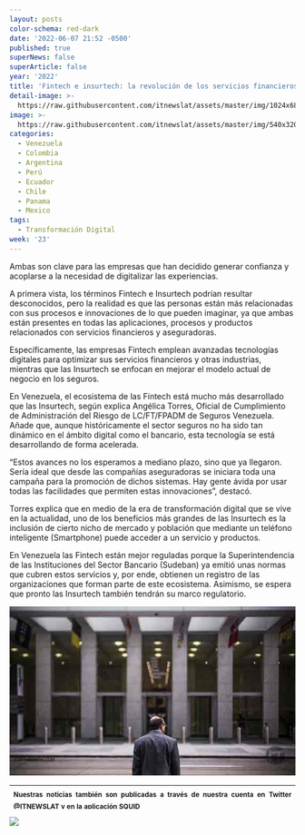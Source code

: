 ```yaml
---
layout: posts
color-schema: red-dark
date: '2022-06-07 21:52 -0500'
published: true
superNews: false
superArticle: false
year: '2022'
title: 'Fintech e insurtech: la revolución de los servicios financieros y aseguradores'
detail-image: >-
  https://raw.githubusercontent.com/itnewslat/assets/master/img/1024x680/Entidades-financieras-g.jpg
image: >-
  https://raw.githubusercontent.com/itnewslat/assets/master/img/540x320/Entidades-financieras-p.jpg
categories:
  - Venezuela
  - Colombia
  - Argentina
  - Perú
  - Ecuador
  - Chile
  - Panama
  - Mexico
tags:
  - Transformación Digital
week: '23'
---
```

Ambas son clave para las empresas que han decidido generar confianza y acoplarse a la necesidad de digitalizar las experiencias.

A primera vista, los términos Fintech e Insurtech podrían resultar desconocidos, pero la realidad es que las personas están más relacionadas con sus procesos e innovaciones de lo que pueden imaginar, ya que ambas están presentes en todas las aplicaciones, procesos y productos relacionados con servicios financieros y aseguradoras.

Específicamente, las empresas Fintech emplean avanzadas tecnologías digitales para optimizar sus servicios financieros y otras industrias, mientras que las Insurtech se enfocan en mejorar el modelo actual de negocio en los seguros.

En Venezuela, el ecosistema de las Fintech está mucho más desarrollado que las Insurtech, según explica Angélica Torres, Oficial de Cumplimiento de Administración del Riesgo de LC/FT/FPADM de Seguros Venezuela. Añade que, aunque históricamente el sector seguros no ha sido tan dinámico en el ámbito digital como el bancario, esta tecnología se está desarrollando de forma acelerada.

“Estos avances no los esperamos a mediano plazo, sino que ya llegaron. Sería ideal que desde las compañías aseguradoras se iniciara toda una campaña para la promoción de dichos sistemas. Hay gente ávida por usar todas las facilidades que permiten estas innovaciones”, destacó.

Torres explica que en medio de la era de transformación digital que se vive en la actualidad, uno de los beneficios más grandes de las Insurtech es la inclusión de cierto nicho de mercado y población que mediante un teléfono inteligente (Smartphone) puede acceder a un servicio y productos.

En Venezuela las Fintech están mejor reguladas porque la Superintendencia de las Instituciones del Sector Bancario (Sudeban) ya emitió unas normas que cubren estos servicios y, por ende, obtienen un registro de las organizaciones que forman parte de este ecosistema. Asimismo, se espera que pronto las Insurtech también tendrán su marco regulatorio. 

![](https://raw.githubusercontent.com/itnewslat/assets/master/img/540x320/Entidades-financieras-p.jpg)

<table style="height: 42px;" width="569">
<tbody>
<tr>
<td style="text-align: justify;"><sub><strong>Nuestras noticias también son publicadas a través de nuestra cuenta en Twitter <a href="https://twitter.com/itnewslat?lang=es">@ITNEWSLAT</a> y en la aplicación <a href="https://squidapp.co/en/">SQUID</a></strong></sub></td>
</tr>
</tbody>
</table>

<img src="https://tracker.metricool.com/c3po.jpg?hash=56f88a41e39ab42c063cc51676587a04"/>